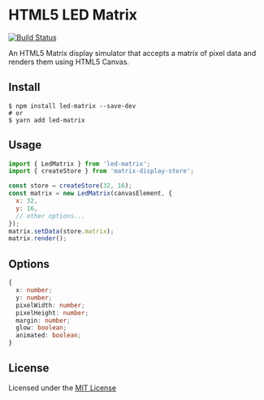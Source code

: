 # HTML5 LED Matrix 

[![Build Status](https://travis-ci.org/sallar/led-matrix.svg?branch=master)](https://travis-ci.org/sallar/led-matrix)

An HTML5 Matrix display simulator that accepts a matrix of pixel data and renders them using HTML5 Canvas.

## Install

```shell
$ npm install led-matrix --save-dev
# or
$ yarn add led-matrix
```

## Usage

```js
import { LedMatrix } from 'led-matrix';
import { createStore } from 'matrix-display-store';

const store = createStore(32, 16);
const matrix = new LedMatrix(canvasElement, {
  x: 32,
  y: 16,
  // other options...
});
matrix.setData(store.matrix);
matrix.render();
```

## Options

``` typescript
{
  x: number;
  y: number;
  pixelWidth: number;
  pixelHeight: number;
  margin: number;
  glow: boolean;
  animated: boolean;
}
```

## License

Licensed under the [MIT License](LICENSE)
